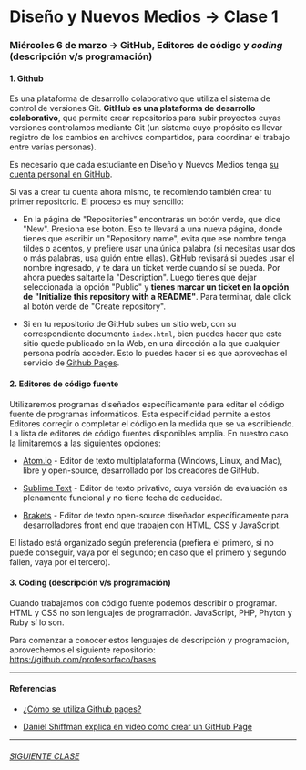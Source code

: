 # Diseño y Nuevos Medios → Clase 1

### Miércoles 6 de marzo → GitHub, Editores de código y *coding* (descripción v/s programación)

#### 1. Github

Es una plataforma de desarrollo colaborativo que utiliza el sistema de control de versiones Git. 
**GitHub es una plataforma de desarrollo colaborativo**, que permite crear repositorios para subir proyectos cuyas versiones controlamos mediante Git (un sistema cuyo propósito es llevar registro de los cambios en archivos compartidos, para coordinar el trabajo entre varias personas).

Es necesario que cada estudiante en Diseño y Nuevos Medios tenga [su cuenta personal en GitHub](https://github.com/join).

Si vas a crear tu cuenta ahora mismo, te recomiendo también crear tu primer repositorio. El proceso es muy sencillo: 

- En la página de "Repositories" encontrarás un botón verde, que dice "New". Presiona ese botón. Eso te llevará a una nueva página, donde tienes que escribir un "Repository name", evita que ese nombre tenga tildes o acentos, y prefiere usar una única palabra (si necesitas usar dos o más palabras, usa guión entre ellas). GitHub revisará si puedes usar el nombre ingresado, y te dará un ticket verde cuando sí se pueda. Por ahora puedes saltarte la "Description". Luego tienes que dejar seleccionada la opción "Public" y **tienes marcar un ticket en la opción de "Initialize this repository with a README"**. Para terminar, dale click al botón verde de "Create repository".

- Si en tu repositorio de GitHub subes un sitio web, con su correspondiente documento `index.html`, bien puedes hacer que este sitio quede publicado en la Web, en una dirección a la que cualquier persona podría acceder. Esto lo puedes hacer si es que aprovechas el servicio de [Github Pages](https://help.github.com/articles/what-is-github-pages/). 

#### 2. Editores de código fuente

Utilizaremos programas diseñados específicamente para editar el código fuente de programas informáticos. Esta especificidad permite a estos Editores corregir o completar el código en la medida que se va escribiendo. La lista de editores de código fuentes disponibles amplia. En nuestro caso la limitaremos a las siguientes opciones:  

- [Atom.io](https://atom.io/) - Editor de texto multiplataforma (Windows, Linux, and Mac), libre y open-source, desarrollado por los creadores de GitHub. 

- [Sublime Text](https://www.sublimetext.com/) - Editor de texto privativo, cuya versión de evaluación es plenamente funcional y no tiene fecha de caducidad. 

- [Brakets](http://brackets.io/) - Editor de texto open-source diseñador específicamente para desarrolladores front end que trabajen con HTML, CSS y JavaScript.

El listado está organizado según preferencia (prefiera el primero, si no puede conseguir, vaya por el segundo; en caso que el primero y segundo fallen, vaya por el tercero).


#### 3. Coding (descripción v/s programación)

Cuando trabajamos con código fuente podemos describir o programar. HTML y CSS no son lenguajes de programación. JavaScript, PHP, Phyton y Ruby sí lo son. 

Para comenzar a conocer estos lenguajes de descripción y programación, aprovechemos el siguiente repositorio: https://github.com/profesorfaco/bases 

- - - - - - -

#### Referencias 

- [¿Cómo se utiliza Github pages?](https://developer.mozilla.org/es/docs/Learn/Using_Github_pages)

- [Daniel Shiffman explica en video como crear un GitHub Page](https://youtu.be/bFVtrlyH-kc)

- - - - - - - 

###### [SIGUIENTE CLASE](https://github.com/profesorfaco/dno037-2019/tree/gh-pages/clase-02)
